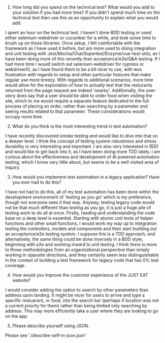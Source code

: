 1) How long did you spend on the technical test? What would you add to your solution if you had more time? If you didn't spend much time on the technical test then use this as an opportunity to explain what you would add.

  I spent an hour on the technical test. I haven't done BDD testing or used either selenium-webdriver or cucumber for a while, and took some time to brush up on those libraries. Once setup, I felt comfortable with the framework as I have used it before, but am more used to doing integration and unit testing with Jest/Mocha/Chai/Supertest/Enzyme/vue-test-utils, as I have been doing more of this recently than acceptance/e2e/Q&A testing. If I had more time I would switch out selenium-webdriver for cypress or webdriverIO, as I have found them to be a bit nicer to use, with less frustration with regards to setup and other particular features that make regular use more breezy. With regards to additional scenarios, more time would allow for the exploration of how to actually test that the resturants returned from the page request are indeed 'nearby'. Additionally, the user-story does say that a user should be able to order food when visiting the site, which to me would require a separate feature dedicated to the full process of placing an order, rather than searching by a parameter and seeing results related to that parameter. These considerations would occupy more time.    

2) What do you think is the most interesting trend in test automation?

  I have recently discovered smoke testing and would like to dive into that on a deeper level. I think the concept of testing system robustness and stress durability is very interesting and important. I am also very interested in BDD and would like to get back into it, as I have been doing more TDD lately. I am curious about the effectiveness and development of AI powered automation testing, which I know very little about, but seems to be a well visited area of inquiry. 

3) How would you implement test automation in a legacy application? Have you ever had to do this?
  
  I have not had to do this, all of my test automation has been done within the development environment of 'testing as you go' which is my preference, though not everyone sees it that way. Anyway, testing legacy code would not be that much different than testing as you go, it is just a huge pile of testing work to do all at once. Firstly, reading and understanding the code base on a deep level is essential. Starting with atomic unit tests of helper functions and other small functions, I would work my way up to integration testing the controllers, models and components and then start building out an acceptance/e2e testing system. I suppose this is a TDD approach, and alternatively, the same thing could be done inversely in a BDD style, beginning with e2e and working inward to unit testing. I think there is more to those methodologies from an organizational perspective than simply working in opposite directions, and they certainly seem less distinguishable in the context of building a test framework for legacy code that has 0% test coverage.    

4) How would you improve the customer experience of the JUST EAT website?
  
  I would consider adding the option to search by other parameters than address upon landing. It might be nicer for users to arrive and type a specific restuarant, or food, into the search bar (perhaps if location was not a current priority for them) rather than being limited only searching by address. This may more efficiently take a user where they are looking to go on the app.

5) Please describe yourself using JSON.

  Please see './describe-self-in-json.json'
